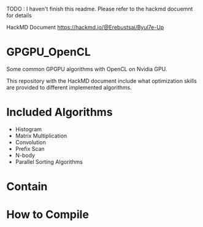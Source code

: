 TODO : I haven't finish this readme. Please refer to the hackmd docuemnt for details

HackMD Document
https://hackmd.io/@Erebustsai/Byul7e-Up

# GPGPU_OpenCL
Some common GPGPU algorithms with OpenCL on Nvidia GPU.

This repository with the HackMD document include what optimization skills are provided to different implemented algorithms.

# Included Algorithms

* Histogram
* Matrix Multiplication
* Convolution
* Prefix Scan
* N-body
* Parallel Sorting Algorithms

# Contain
# How to Compile
